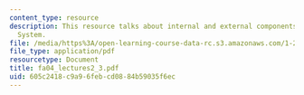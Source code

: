 ```yaml
---
content_type: resource
description: This resource talks about internal and external components of a Transportation
  System.
file: /media/https%3A/open-learning-course-data-rc.s3.amazonaws.com/1-221j-transportation-systems-fall-2004/605c2418c9a96febcd0884b59035f6ec_fa04_lectures2_3.pdf
file_type: application/pdf
resourcetype: Document
title: fa04_lectures2_3.pdf
uid: 605c2418-c9a9-6feb-cd08-84b59035f6ec
---
```


